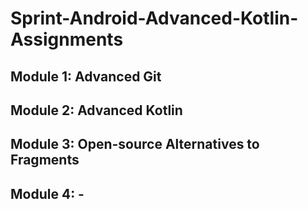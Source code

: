 # Sprint-Android-Advanced-Kotlin-Assignments


## Module 1: Advanced Git

## Module 2: Advanced Kotlin

## Module 3: Open-source Alternatives to Fragments

## Module 4: -
